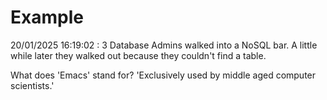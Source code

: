 # Example

<!-- replace-with-date starts -->
20/01/2025 16:19:02 : 3 Database Admins walked into a NoSQL bar. A little while later they walked out because they couldn't find a table.
<!-- replace-with-date ends -->

<!-- replace-with-joke starts -->
What does 'Emacs' stand for? 'Exclusively used by middle aged computer scientists.'
<!-- replace-with-joke ends -->